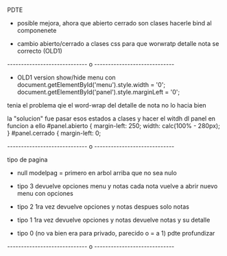 PDTE

- posible mejora, ahora que abierto cerrado son clases hacerle bind al componenete

+ cambio abierto/cerrado a clases css para que worwratp detalle nota se correcto (OLD1)

----------------------------- o -----------------------------

- OLD1
version show/hide menu con
	document.getElementById('menu').style.width = '0';
	document.getElementById('panel').style.marginLeft = '0';

tenia el problema qie el word-wrap del detalle de nota no lo hacia bien

la "solucion" fue pasar esos estados a clases y hacer el witdh dl panel en funcion a ello
#panel.abierto {
	margin-left: 250;
	width: calc(100% - 280px);
}
#panel.cerrado {
	margin-left: 0;

----------------------------- o -----------------------------

tipo de pagina

- null 
modelpag = primero en arbol arriba que no sea nulo


- tipo 3
devuelve opciones menu y notas
cada nota vuelve a abrir nuevo menu con opciones

- tipo 2
1ra vez devuelve opciones y notas
despues solo notas

- tipo 1
1ra vez devuelve opciones y notas
devuelve notas y su detalle

- tipo 0
(no va bien era para privado, parecido o = a 1)
pdte profundizar

----------------------------- o -----------------------------
